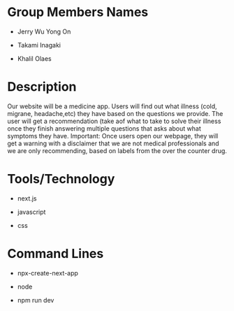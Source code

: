 # Group Members Names
- Jerry Wu Yong On
* Takami Inagaki
+ Khalil Olaes 


# Description
 Our website will be a medicine app. Users will find out what illness (cold, migrane, headache,etc) they have based on the questions we provide.
 The user will get a recommendation (take aof what to take to solve their illness once they finish answering multiple questions that asks about what symptoms they have. 
 Important: Once users open our webpage, they will get a warning with a disclaimer that we are not medical professionals and we are only recommending, based on labels from the over the counter drug.


# Tools/Technology
- next.js
* javascript
+ css

# Command Lines
- npx-create-next-app
* node
+ npm run dev
